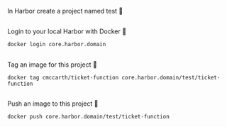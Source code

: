 


In Harbor create a project named test 🔧

## 

Login to your local Harbor with Docker 🔧
```
docker login core.harbor.domain
```
##

Tag an image for this project 🔧
```
docker tag cmccarth/ticket-function core.harbor.domain/test/ticket-function
```
##

Push an image to this project 🔧
```
docker push core.harbor.domain/test/ticket-function
```

